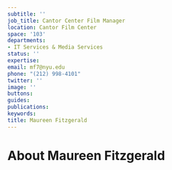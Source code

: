 ```yaml
---
subtitle: ''
job_title: Cantor Center Film Manager
location: Cantor Film Center
space: '103'
departments:
- IT Services & Media Services
status: ''
expertise: 
email: mf7@nyu.edu
phone: "(212) 998-4101"
twitter: ''
image: ''
buttons: 
guides: 
publications: 
keywords: 
title: Maureen Fitzgerald
---
```


# About Maureen Fitzgerald